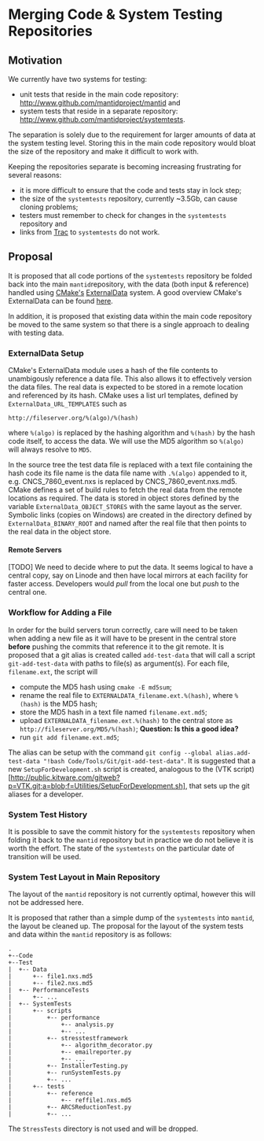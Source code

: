 Merging Code & System Testing Repositories
==========================================

Motivation
----------

We currently have two systems for testing:

* unit tests that reside in the main code repository: <http://www.github.com/mantidproject/mantid> and
* system tests that reside in a separate repository: <http://www.github.com/mantidproject/systemtests>.

The separation is solely due to the requirement for larger amounts of data at the system testing level. Storing this in the main code repository would bloat the size of the repository and make it difficult to work with.

Keeping the repositories separate is becoming increasing frustrating for several reasons:

* it is more difficult to ensure that the code and tests stay in lock step;
* the size of the `systemtests` repository, currently ~3.5Gb, can cause cloning problems;
* testers must remember to check for changes in the `systemtests` repository and
* links from [Trac](http://trac.mantidproject.org) to `systemtests` do not work.

Proposal
--------

It is proposed that all code portions of the `systemtests` repository be folded back into the main `mantid`repository, with the data (both input & reference) handled using [CMake's](www.cmake.org) [ExternalData](http://www.cmake.org/cmake/help/v3.0/module/ExternalData.html) system. A good overview CMake's ExternalData can be found [here](http://www.kitware.com/source/home/post/107).

In addition, it is proposed that existing data within the main code repository be moved to the same system so that there is a single approach to dealing with testing data.

### ExternalData Setup

CMake's ExternalData module uses a hash of the file contents to unambigously reference a data file. This also allows it to effectively version the data files. The real data is expected to be stored in a remote location and referenced by its hash. CMake uses a list url templates, defined by `ExternalData_URL_TEMPLATES` such as

```
http://fileserver.org/%(algo)/%(hash)
```

where `%(algo)` is replaced by the hashing algorithm and `%(hash)` by the hash code itself, to access the data. We will use the MD5 algorithm so `%(algo)` will always resolve to `MD5`.

In the source tree the test data file is replaced with a text file containing the hash code its file name is the data file name with `.%(algo)` appended to it, e.g. CNCS\_7860\_event.nxs is replaced by CNCS\_7860\_event.nxs.md5. CMake defines a set of build rules to fetch the real data from the remote locations as required. The data is stored in object stores defined by the variable `ExternalData_OBJECT_STORES` with the same layout as the server. Symbolic links (copies on Windows) are created in the directory defined by `ExternalData_BINARY_ROOT` and named after the real file that then points to the real data in the object store.

#### Remote Servers

[TODO] We need to decide where to put the data. It seems logical to have a central copy, say on Linode and then have local mirrors at each facility for faster access. Developers would *pull* from the local one but *push* to the central one.

### Workflow for Adding a File

In order for the build servers torun correctly, care will need to be taken when adding a new file as it will have to be present in the central store **before** pushing the commits that reference it to the git remote. It is proposed that a git alias is created called `add-test-data` that will call a script `git-add-test-data` with paths to file(s) as argument(s). For each file, `filename.ext`, the script will

* compute the MD5 hash using `cmake -E md5sum`;
* rename the real file to `EXTERNALDATA_filename.ext.%(hash)`, where `%(hash)` is the MD5 hash;
* store the MD5 hash in a text file named `filename.ext.md5`;
* upload `EXTERNALDATA_filename.ext.%(hash)` to the central store as `http://fileserver.org/MD5/%(hash)`; **Question: Is this a good idea?**
* run `git add filename.ext.md5`;

The alias can be setup with the command `git config --global alias.add-test-data "!bash Code/Tools/Git/git-add-test-data"`. It is suggested that a new `SetupForDevelopment.sh` script is created, analogous to the (VTK script)[http://public.kitware.com/gitweb?p=VTK.git;a=blob;f=Utilities/SetupForDevelopment.sh], that sets up the git aliases for a developer.

### System Test History

It is possible to save the commit history for the `systemtests` repository when folding it back to the `mantid` repository but in practice we do not believe it is worth the effort. The state of the `systemtests` on the particular date of transition will be used.

### System Test Layout in Main Repository

The layout of the `mantid` repository is not currently optimal, however this will not be addressed here.

It is proposed that rather than a simple dump of the `systemtests` into `mantid`, the layout be cleaned up. The proposal for the layout of the system tests and data within the `mantid` repository is as follows:

    .
    +--Code
    +--Test
    |  +-- Data
    |      +-- file1.nxs.md5
    |      +-- file2.nxs.md5
    |  +-- PerformanceTests
	|      +-- ...
    |  +-- SystemTests
	|      +-- scripts
	|          +-- performance
	|              +-- analysis.py
	|              +-- ...
    |          +-- stresstestframework
	|              +-- algorithm_decorator.py
	|              +-- emailreporter.py
	|              +-- ...
	|          +-- InstallerTesting.py
	|          +-- runSystemTests.py
	|          +-- ...
	|      +-- tests
	|          +-- reference
    |              +-- reffile1.nxs.md5
	|          +-- ARCSReductionTest.py
	|          +-- ...

The `StressTests` directory is not used and will be dropped.
